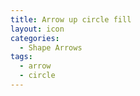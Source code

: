 ```yaml
---
title: Arrow up circle fill
layout: icon
categories:
  - Shape Arrows
tags:
  - arrow
  - circle
---
```

